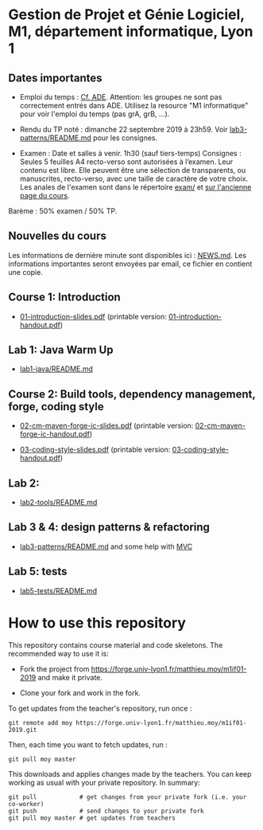 # Gestion de Projet et Génie Logiciel, M1, département informatique, Lyon 1

## Dates importantes

* Emploi du temps : [Cf.
  ADE](http://adelb.univ-lyon1.fr/direct/index.jsp?projectId=4&days=0,1,2,3,4&resources=33140&weeks=4,5).
  Attention: les groupes ne sont pas correctement entrés dans ADE.
  Utilisez la resource "M1 informatique" pour voir l'emploi du temps
  (pas grA, grB, ...).

* Rendu du TP noté : dimanche 22 septembre 2019 à 23h59. Voir
  [lab3-patterns/README.md](lab3-patterns/README.md) pour les
  consignes.

* Examen : Date et salles à venir. 1h30 (sauf tiers-temps)
  Consignes : Seules 5 feuilles A4 recto-verso sont autorisées à
  l’examen. Leur contenu est libre. Elle peuvent être une sélection de
  transparents, ou manuscrites, recto-verso, avec une taille de
  caractère de votre choix. Les anales de l'examen sont dans le
  répertoire [exam/](exam/) et [sur l'ancienne page du
  cours](http://www.tabard.fr/cours/2017/mif01/).

Barème : 50% examen / 50% TP.

## Nouvelles du cours

Les informations de dernière minute sont disponibles ici :
[NEWS.md](NEWS.md). Les informations importantes seront envoyées par
email, ce fichier en contient une copie.

## Course 1: Introduction

* [01-introduction-slides.pdf](01-introduction-slides.pdf)
  (printable version: [01-introduction-handout.pdf](01-introduction-handout.pdf))
  
## Lab 1: Java Warm Up

* [lab1-java/README.md](lab1-java/README.md)

## Course 2: Build tools, dependency management, forge, coding style

* [02-cm-maven-forge-ic-slides.pdf](02-cm-maven-forge-ic-slides.pdf)
  (printable version: [02-cm-maven-forge-ic-handout.pdf](02-cm-maven-forge-ic-handout.pdf))

* [03-coding-style-slides.pdf](03-coding-style-slides.pdf)
  (printable version: [03-coding-style-handout.pdf](03-coding-style-handout.pdf))

## Lab 2:

* [lab2-tools/README.md](lab2-tools/README.md)

<!-- ## Course 3: Design-patterns -->

<!-- * Slides : [CM-patterns.pdf](https://perso.liris.cnrs.fr/lionel.medini/enseignement/M1IF01/CM-patterns.pdf) -->


## Lab 3 & 4: design patterns & refactoring

* [lab3-patterns/README.md](lab3-patterns/README.md) and some help
  with [MVC](lab3-patterns/mvc.md)

## Lab 5: tests

* [lab5-tests/README.md](lab5-tests/README.md)

<!-- ## Course 3: Coding style and use-cases -->


<!-- * [04-UML-CU.pdf](04-UML-CU.pdf) -->

<!-- ## Tutorial 1: Use-cases and coding style -->

<!-- * [tuto1-uc-style/TD_UseCaseFffound_et_style.pdf](tuto1-uc-style/TD_UseCaseFffound_et_style.pdf) -->
<!--   (corrected version : [tuto1-uc-style/TD_UseCaseFffound_et_style_correction.pdf](tuto1-uc-style/TD_UseCaseFffound_et_style_correction.pdf)) -->

<!-- ## Course 4: Agile -->

<!-- * [05-agilite-slides.pdf](05-agilite-slides.pdf) -->
<!--   (printable version: [05-agilite-handout.pdf](05-agilite-handout.pdf)) -->

<!-- ## Tutorial 2: Paper4Scrum -->

<!-- ## Course 6: Testing -->

<!-- * Sandrine Gouraud's slides: -->
<!--   [09-SandrineGouraud19092018.pdf](09-SandrineGouraud19092018.pdf) -->
  
<!-- * [Software Fail Watch, 5th -->
<!--   edition](https://www.tricentis.com/wp-content/uploads/2018/01/20180119_Software-Fails-Watch_Small_Web.pdf) -->
<!--   presented during the course. -->

<!-- ## Course 7: Industrializing an Open Source Project -->

<!-- * [Haïkel Guémar's Slides](https://hguemar.fedorapeople.org/teaching/Cours_GL/#3) -->

# How to use this repository

This repository contains course material and code skeletons. The
recommended way to use it is:

* Fork the project from
  https://forge.univ-lyon1.fr/matthieu.moy/m1if01-2019 and make it private.
  
* Clone your fork and work in the fork.

To get updates from the teacher's repository, run once :

    git remote add moy https://forge.univ-lyon1.fr/matthieu.moy/m1if01-2019.git

Then, each time you want to fetch updates, run :

    git pull moy master

This downloads and applies changes made by the teachers. You can keep
working as usual with your private repository. In summary:

    git pull            # get changes from your private fork (i.e. your co-worker)
    git push            # send changes to your private fork
    git pull moy master # get updates from teachers
